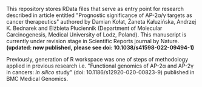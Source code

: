This repository stores RData files that serve as entry point for research described in article entitled "Prognostic significance of AP-2α/γ targets as cancer therapeutics" authored by Damian Kołat, Żaneta Kałuzińska, Andrzej K. Bednarek and Elżbieta Płuciennik (Department of Molecular Carcinogenesis, Medical University of Lodz, Poland). This manuscript is currently under revision stage in Scientific Reports journal by Nature. **(updated: now published, please see doi: 10.1038/s41598-022-09494-1)**

Previously, generation of R workspace was one of steps of methodology applied in previous research i.e. "Functional genomics of AP-2α and AP-2γ in cancers: _in silico_ study" (doi: 10.1186/s12920-020-00823-9) published in BMC Medical Genomics.
